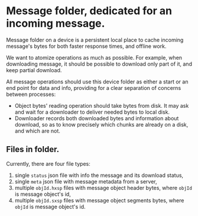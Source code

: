 # Message folder, dedicated for an incoming message.

Message folder on a device is a persistent local place to cache incoming message's bytes for both faster response times, and offline work.

We want to atomize operations as much as possible. For example, when downloading message, it should be possible to download only part of it, and keep partial download.

All message operations should use this device folder as either a start or an end point for data and info, providing for a clear separation of concerns between processes:
 - Object bytes' reading operation should take bytes from disk. It may ask and wait for a downloader to deliver needed bytes to local disk.
 - Downloader records both downloaded bytes and information about download, so as to know precisely which chunks are already on a disk, and which are not.


## Files in folder.

Currently, there are four file types:
 1. single `status` json file with info the message and its download status,
 2. single `meta` json file with message metadata from a server,
 3. multiple `objId.hxsp` files with message object header bytes, where `objId` is message object's id,
 4. multiple `objId.sxsp` files with message object segments bytes, where `objId` is message object's id.
